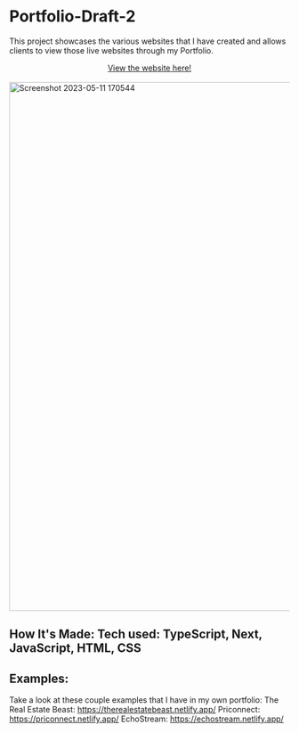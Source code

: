 # Portfolio-Draft-2

This project showcases the various websites that I have created and allows clients to view those live websites through my Portfolio.

<div align = "center"><a href = 'https://choir.netlify.app/'>View the website here!</a></div>
<br>
<a href = 'https://choir.netlify.app/'>
<img width="949" alt="Screenshot 2023-05-11 170544" src="https://github.com/choir27/Portfolio-Draft-2/assets/66279068/d355b420-427e-46f3-88a7-3f9886530f34">

</a>


## How It's Made: Tech used: TypeScript, Next, JavaScript, HTML, CSS

## Examples:

Take a look at these couple examples that I have in my own portfolio: The Real Estate Beast: https://therealestatebeast.netlify.app/ Priconnect: https://priconnect.netlify.app/ EchoStream: https://echostream.netlify.app/
